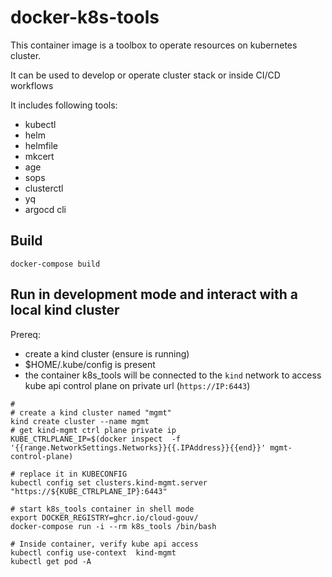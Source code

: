 # docker-k8s-tools

This container image is a toolbox to operate resources on kubernetes cluster.

It can be used to develop or operate cluster stack or inside CI/CD workflows

It includes following tools:
- kubectl 
- helm 
- helmfile 
- mkcert 
- age 
- sops 
- clusterctl
- yq
- argocd cli

## Build
```
docker-compose build
```

## Run in development mode and interact with a local kind cluster

Prereq:
- create a kind cluster (ensure is running)
- $HOME/.kube/config is present
- the container k8s_tools will be connected to the `kind` network to access kube api control plane on private url (`https://IP:6443`)

```
#
# create a kind cluster named "mgmt"
kind create cluster --name mgmt
# get kind-mgmt ctrl plane private ip
KUBE_CTRLPLANE_IP=$(docker inspect  -f '{{range.NetworkSettings.Networks}}{{.IPAddress}}{{end}}' mgmt-control-plane)

# replace it in KUBECONFIG
kubectl config set clusters.kind-mgmt.server "https://${KUBE_CTRLPLANE_IP}:6443"

# start k8s_tools container in shell mode
export DOCKER_REGISTRY=ghcr.io/cloud-gouv/
docker-compose run -i --rm k8s_tools /bin/bash

# Inside container, verify kube api access
kubectl config use-context  kind-mgmt
kubectl get pod -A

```
